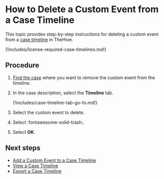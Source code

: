 # How to Delete a Custom Event from a Case Timeline

This topic provides step-by-step instructions for deleting a custom event from a [case timeline](about-case-timelines.md) in TheHive.

{!includes/license-required-case-timelines.md!}

## Procedure

1. [Find the case](../../search-for-cases/find-a-case.md) where you want to remove the custom event from the timeline.

2. In the case description, select the **Timeline** tab.

    {!includes/case-timeline-tab-go-to.md!}

3. Select the custom event to delete.

4. Select :fontawesome-solid-trash:.

5. Select **OK**.

## Next steps

* [Add a Custom Event to a Case Timeline](add-custom-event-timeline.md)
* [View a Case Timeline](view-case-timeline.md)
* [Export a Case Timeline](export-case-timeline.md)

